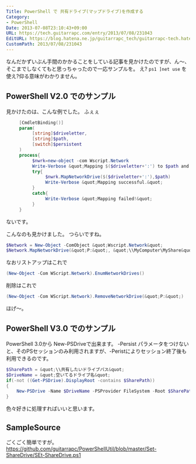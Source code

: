 ```yaml
---
Title: PowerShell で 共有ドライブ(マップドライブ)を作成する
Category:
- PowerShell
Date: 2013-07-08T23:10:43+09:00
URL: https://tech.guitarrapc.com/entry/2013/07/08/231043
EditURL: https://blog.hatena.ne.jp/guitarrapc_tech/guitarrapc-tech.hatenablog.com/atom/entry/11696248318757675842
CustomPath: 2013/07/08/231043
---
```


なんだかずいぶん手間のかかることをしている記事を見かけたのですが、ん～、そこまでしなくてもと思っちゃったので一応サンプルを。
え?  ```ps1
]net use```
 を使え?仰る意味がわかりません。



## PowerShell V2.0 でのサンプル
見かけたのは、こんな例でした。
ふぇぇ
```ps1
	 [CmdletBinding()]
	 param(
		  [string]$driveletter,
		  [string]$path,
		  [switch]$persistent
	 )
	 process{
		  $nwrk=new-object -com Wscript.Network
		  Write-Verbose &quot;Mapping $($driveletter+':') to $path and persist=$persistent&quot;
		  try{
			   $nwrk.MapNetworkDrive($($driveletter+':'),$path)
			   Write-Verbose &quot;Mapping successful.&quot;
		  }
		  catch{
			   Write-Verbose &quot;Mapping failed!&quot;
		  }
	 }
```


ないです。

こんなのも見かけました。
つらいですね。
```ps1
$Network = New-Object -ComObject &quot;Wscript.Network&quot;
$Network.MapNetworkDrive(&quot;P:&quot;, &quot;\\MyComputer\MyShare&quot;)
```


なおリストアップはこれで
```ps1
(New-Object -Com WScript.Network).EnumNetworkDrives()
```


削除はこれで
```ps1
(New-Object -Com WScript.Network).RemoveNetworkDrive(&quot;P:&quot;)
```


ほげ～。

## PowerShell V3.0 でのサンプル
PowerShell 3.0から New-PSDriveで出来ます。
-Persist パラメータをつけないと、そのPSセッションのみ利用されますが、-Peristによりセッション終了後も利用できるのです。
```ps1
$SharePath = &quot;\\共有したいドライブパス&quot;
$DriveName = &quot;空いてるドライブ名&quot;
if(-not ((Get-PSDrive).DisplayRoot -contains $SharePath))
{
	New-PSDrive -Name $DriveName -PSProvider FileSystem -Root $SharePath -Persist
}
```


色々好きに処理すればいいと思います。

## SampleSource
ごくごく簡単ですが。
https://github.com/guitarrapc/PowerShellUtil/blob/master/Set-ShareDrive/SEt-ShareDrive.ps1
